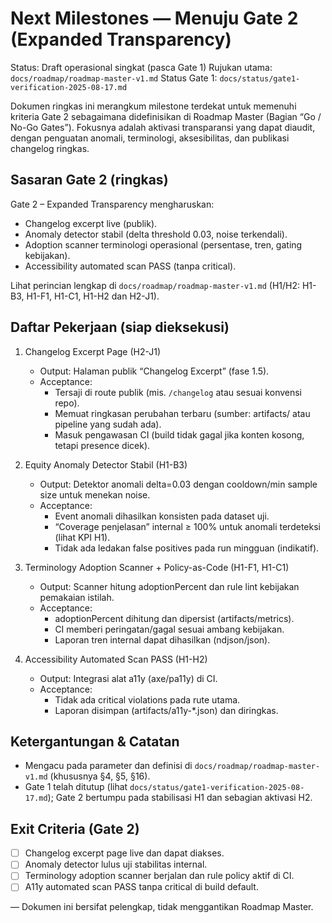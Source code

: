 # Next Milestones — Menuju Gate 2 (Expanded Transparency)

Status: Draft operasional singkat (pasca Gate 1)
Rujukan utama: `docs/roadmap/roadmap-master-v1.md`
Status Gate 1: `docs/status/gate1-verification-2025-08-17.md`

Dokumen ringkas ini merangkum milestone terdekat untuk memenuhi kriteria Gate 2 sebagaimana didefinisikan di Roadmap Master (Bagian “Go / No-Go Gates”). Fokusnya adalah aktivasi transparansi yang dapat diaudit, dengan penguatan anomali, terminologi, aksesibilitas, dan publikasi changelog ringkas.

## Sasaran Gate 2 (ringkas)

Gate 2 – Expanded Transparency mengharuskan:

- Changelog excerpt live (publik).
- Anomaly detector stabil (delta threshold 0.03, noise terkendali).
- Adoption scanner terminologi operasional (persentase, tren, gating kebijakan).
- Accessibility automated scan PASS (tanpa critical).

Lihat perincian lengkap di `docs/roadmap/roadmap-master-v1.md` (H1/H2: H1-B3, H1-F1, H1-C1, H1-H2 dan H2-J1).

## Daftar Pekerjaan (siap dieksekusi)

1. Changelog Excerpt Page (H2-J1)

   - Output: Halaman publik “Changelog Excerpt” (fase 1.5).
   - Acceptance:
     - Tersaji di route publik (mis. `/changelog` atau sesuai konvensi repo).
     - Memuat ringkasan perubahan terbaru (sumber: artifacts/ atau pipeline yang sudah ada).
     - Masuk pengawasan CI (build tidak gagal jika konten kosong, tetapi presence dicek).

1. Equity Anomaly Detector Stabil (H1-B3)

   - Output: Detektor anomali delta=0.03 dengan cooldown/min sample size untuk menekan noise.
   - Acceptance:
     - Event anomali dihasilkan konsisten pada dataset uji.
     - “Coverage penjelasan” internal ≥ 100% untuk anomali terdeteksi (lihat KPI H1).
     - Tidak ada ledakan false positives pada run mingguan (indikatif).

1. Terminology Adoption Scanner + Policy-as-Code (H1-F1, H1-C1)

   - Output: Scanner hitung adoptionPercent dan rule lint kebijakan pemakaian istilah.
   - Acceptance:
     - adoptionPercent dihitung dan dipersist (artifacts/metrics).
     - CI memberi peringatan/gagal sesuai ambang kebijakan.
     - Laporan tren internal dapat dihasilkan (ndjson/json).

1. Accessibility Automated Scan PASS (H1-H2)

   - Output: Integrasi alat a11y (axe/pa11y) di CI.
   - Acceptance:
     - Tidak ada critical violations pada rute utama.
     - Laporan disimpan (artifacts/a11y-*.json) dan diringkas.

## Ketergantungan & Catatan

- Mengacu pada parameter dan definisi di `docs/roadmap/roadmap-master-v1.md` (khususnya §4, §5, §16).
- Gate 1 telah ditutup (lihat `docs/status/gate1-verification-2025-08-17.md`); Gate 2 bertumpu pada stabilisasi H1 dan sebagian aktivasi H2.

## Exit Criteria (Gate 2)

- [ ] Changelog excerpt page live dan dapat diakses.
- [ ] Anomaly detector lulus uji stabilitas internal.
- [ ] Terminology adoption scanner berjalan dan rule policy aktif di CI.
- [ ] A11y automated scan PASS tanpa critical di build default.

—
Dokumen ini bersifat pelengkap, tidak menggantikan Roadmap Master.
